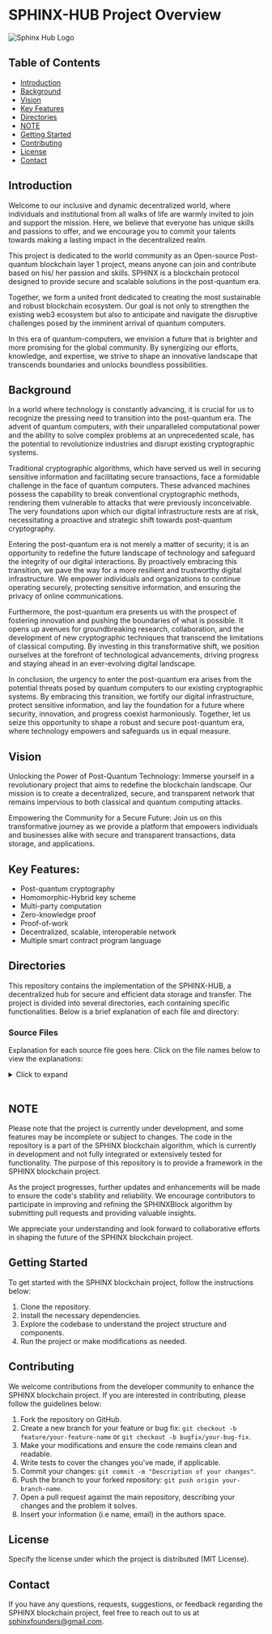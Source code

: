 # SPHINX-HUB Project Overview

![Sphinx Hub Logo](https://github.com/SPHINX-HUB-ORG/SPHINX-HUB/blob/main/asset/logo3-01.jpg)

## Table of Contents

- [Introduction](#introduction)
- [Background](#background)
- [Vision](#vision)
- [Key Features](#key-features)
- [Directories](#directories)
- [NOTE](#note)
- [Getting Started](#getting-started)
- [Contributing](#contributing)
- [License](#license)
- [Contact](#contact)

## Introduction

Welcome to our inclusive and dynamic decentralized world, where individuals and institutional from all walks of life are warmly invited to join and support the mission. Here, we believe that everyone has unique skills and passions to offer, and we encourage you to commit your talents towards making a lasting impact in the decentralized realm.

This project is dedicated to the world community as an Open-source Post-quantum blockchain layer 1 project, means anyone can join and contribute based on his/ her passion and skills. SPHINX is a blockchain protocol designed to provide secure and scalable solutions in the post-quantum era.

Together, we form a united front dedicated to creating the most sustainable and robust blockchain ecosystem. Our goal is not only to strengthen the existing web3 ecosystem but also to anticipate and navigate the disruptive challenges posed by the imminent arrival of quantum computers.

In this era of quantum-computers, we envision a future that is brighter and more promising for the global community. By synergizing our efforts, knowledge, and expertise, we strive to shape an innovative landscape that transcends boundaries and unlocks boundless possibilities.

## Background

In a world where technology is constantly advancing, it is crucial for us to recognize the pressing need to transition into the post-quantum era. The advent of quantum computers, with their unparalleled computational power and the ability to solve complex problems at an unprecedented scale, has the potential to revolutionize industries and disrupt existing cryptographic systems.

Traditional cryptographic algorithms, which have served us well in securing sensitive information and facilitating secure transactions, face a formidable challenge in the face of quantum computers. These advanced machines possess the capability to break conventional cryptographic methods, rendering them vulnerable to attacks that were previously inconceivable. The very foundations upon which our digital infrastructure rests are at risk, necessitating a proactive and strategic shift towards post-quantum cryptography.

Entering the post-quantum era is not merely a matter of security; it is an opportunity to redefine the future landscape of technology and safeguard the integrity of our digital interactions. By proactively embracing this transition, we pave the way for a more resilient and trustworthy digital infrastructure. We empower individuals and organizations to continue operating securely, protecting sensitive information, and ensuring the privacy of online communications.

Furthermore, the post-quantum era presents us with the prospect of fostering innovation and pushing the boundaries of what is possible. It opens up avenues for groundbreaking research, collaboration, and the development of new cryptographic techniques that transcend the limitations of classical computing. By investing in this transformative shift, we position ourselves at the forefront of technological advancements, driving progress and staying ahead in an ever-evolving digital landscape.

In conclusion, the urgency to enter the post-quantum era arises from the potential threats posed by quantum computers to our existing cryptographic systems. By embracing this transition, we fortify our digital infrastructure, protect sensitive information, and lay the foundation for a future where security, innovation, and progress coexist harmoniously. Together, let us seize this opportunity to shape a robust and secure post-quantum era, where technology empowers and safeguards us in equal measure.

## Vision

Unlocking the Power of Post-Quantum Technology:
Immerse yourself in a revolutionary project that aims to redefine the blockchain landscape. Our mission is to create a decentralized, secure, and transparent network that remains impervious to both classical and quantum computing attacks.

Empowering the Community for a Secure Future:
Join us on this transformative journey as we provide a platform that empowers individuals and businesses alike with secure and transparent transactions, data storage, and applications.

## Key Features:
- Post-quantum cryptography
- Homomorphic-Hybrid key scheme
- Multi-party computation
- Zero-knowledge proof
- Proof-of-work
- Decentralized, scalable, interoperable network
- Multiple smart contract program language

## Directories

This repository contains the implementation of the SPHINX-HUB, a decentralized hub for secure and efficient data storage and transfer. The project is divided into several directories, each containing specific functionalities. Below is a brief explanation of each file and directory:

### Source Files

Explanation for each source file goes here. Click on the file names below to view the explanations:

<details>
<summary>Click to expand</summary>
<br>

### 1. [Asset.cpp](https://github.com/SPHINX-HUB-ORG/SPHINX-HUB/blob/main/src/Asset.cpp)

1. Class $SPX - The Crypto Asset:
- Represents a cryptocurrency asset with properties like id, name, and owner.
- It has functions to get and set the id, name, and owner.
- The buy function allows someone to buy this crypto asset by updating the ownership.

2. Class AssetManager - Managing Assets:
- Handles the management of SPX crypto assets, including issuance, transfers, and ownership changes.
- It has functions like buySPX, issueSPX, setOwner, and transferSPX.

3. Generating a Unique ID:
- The generateUniqueId function creates a unique ID for assets using cryptographic key pairs (hybrid keys).
- The generated ID is based on the asset's public key.

4. Paying Transaction Fee:
- The payTransactionFee function handles transaction fees for asset operations.
- It is called after asset-related operations to deduct transaction fees from the payer's account.

5. Finding an Asset:
- The findAsset function searches for an asset with a given ID in the blockchain data.
- It returns a pointer to the asset if found, otherwise, it returns nullptr.

6. Halving Block Reward:
- The halveBlockReward function is called when the halving threshold is reached (e.g., every 210,000 blocks).
- It reduces the block reward or token issuance rate by halving it.

7. Generating Transaction Data:
- The generateTransactionData function creates transaction data for storing on the blockchain.
- It creates a transaction with inputs and outputs and serializes it to JSON format.
- The transaction is then signed with a private key to generate a signature for verification.

8. Asset Management Parameters:
The class contains parameters like totalSupply, maxSupply, halvingThreshold, and blockReward.
These parameters define the total supply of assets, maximum supply (e.g., 50 million), halving threshold, and initial block reward.
  
### 2. [Block.cpp](https://github.com/SPHINX-HUB-ORG/SPHINX-HUB/blob/main/src/Block.cpp)

1. Constructor:
- There are two constructors for creating a Block object.
- The first constructor takes the previousHash of the previous block and initializes other member variables like blockHeight, nonce, and difficulty.
- The second constructor adds a version parameter to set the block's version.

2. Function addTransaction:
- This function is used to add a transaction to the block.
- It takes a transaction as a string and appends it to the transactions_ vector.

3. Function calculateBlockHash:
- This function calculates the hash of the entire block's data (excluding the signature) using the SPHINXHash::SPHINX_256 function.
- It concatenates previousHash_, timestamp_, and all the transactions in transactions_ to form the data.
- The resulting data is then hashed using the SPHINX_256 hash function, and the hash is returned.

4. Function calculateMerkleRoot:
- This function calculates the Merkle root hash of the transactions in the block using the SPHINXMerkleBlock::constructMerkleTree function.
- The constructMerkleTree function is called with the transactions_ vector, and the resulting Merkle root is returned.

5. Function signMerkleRoot:
- This function signs the provided Merkle root with the SPHINCS+ private key and stores the signature and Merkle root in the block.
- The signature_ is set using the SPHINXSign::sign_data function with the provided private key.
- The storedMerkleRoot_ is set with the input merkleRoot.

6. Function verifySignature:
- This function verifies the block's signature using the provided public key.
- It calculates the block hash using the calculateBlockHash function and then calls the SPHINXSign::verify_data function with the block hash, signature, and public key.
- Returns true if the signature is valid, otherwise false.

7. Function verifyMerkleRoot:
- This function verifies the stored Merkle root with the given public key.
- It calls the merkleBlock.verifyMerkleRoot function with the storedMerkleRoot_ and transactions_.
- Returns true if the Merkle root is valid, otherwise false.

8. Function verifyBlock:
- This function verifies the entire block with the given public key by calling verifySignature and verifyMerkleRoot.
- Returns true if both the signature and Merkle root are valid, otherwise false.

9. Function mineBlock:
- This function is used to mine the block with the given difficulty.
- It attempts to find a valid block hash that meets the specified difficulty level (starting with leading zeros).
- It repeatedly increments the nonce_ value and recalculates the block hash until a valid hash is found.
- Once a valid hash is found, the function updates the UTXO (Unspent Transaction Outputs) set based on the transactions included in the block and returns true.
- If no valid hash is found, the function returns false.

10. Serialization and Deserialization Functions:
- Functions like toJson, fromJson, save, and load handle serialization and deserialization of the block data to/from JSON format and files.
Functions for Database Interaction:
- saveToDatabase and loadFromDatabase are used to save and load block data to/from a distributed database using the SPHINXDb::DistributedDb class.

11. Getter Functions:
- Various getter functions (e.g., getPreviousHash, getMerkleRoot, getSignature, etc.) are provided to access the private member variables of the Block class.
- These functions together form the core functionality of the SPHINXBlock::Block class, which is used to represent and manage individual blocks in a blockchain.

### 3. [Blockmanager.cpp](https://github.com/SPHINX-HUB-ORG/SPHINX-HUB/blob/main/src/BlockManager.cpp)

The Block Manager plays a pivotal role in the synchronization, validation, and storage of blocks. It handles incoming blocks from the network, ensures consensus rules are followed, and validates each block's transactions before incorporating them into the blockchain. Additionally, the Block Manager maintains the local copy of the blockchain, tracking the longest valid chain to maintain the network's consensus.

Within "BlockManager.cpp," you will find functions that facilitate block retrieval, storage, and organization. It coordinates with other components, such as the consensus mechanism and network communication, to ensure a coherent and consistent blockchain state across all nodes.

### 4. [Chain.cpp](https://github.com/SPHINX-HUB-ORG/SPHINX-HUB/blob/main/src/Chain.cpp)

Supports various operations like adding blocks, transferring funds between chains and shards, performing atomic swaps, and handling bridge transactions. Let's focus on the key functions and their purposes:

- addBlock: This function adds a new block to the blockchain. Before adding the block, it verifies the block's validity using a public key (SPHINXPubKey). If the block is valid, it is added to the chain.

- transferFromSidechain: This function transfers a block from a sidechain to the main chain. It first verifies the block's validity using a public key (SPHINXPubKey). If valid, the block is added to the main chain.

- handleBridgeTransaction: This function handles a bridge transaction, which involves transferring funds from one chain to another. It validates the transaction and, if valid, adds it to the target chain.

- performAtomicSwap: This function performs an atomic swap between the current chain and a target chain. Atomic swaps allow two parties to exchange assets atomically without the need for a trusted third party. The function verifies the validity of the transactions and balances before executing the swap.

- toJson and fromJson: These functions are used to convert the chain data to and from JSON format for storage and communication.

- getBalance and updateBalance: These functions manage the balances of addresses on the chain.

- createShard, joinShard, and transferToShard: These functions are used to create and manage shards, which are separate chains connected to the main chain.

- performShardAtomicSwap: This function performs an atomic swap between the current shard and a target shard.

The code is designed to be interoperable, meaning it supports interactions between different chains and shards through functions like transferFromSidechain, handleBridgeTransaction, and performShardAtomicSwap. It is also scalable as it supports the creation and management of multiple shards, allowing for better resource utilization and transaction processing.


### 5. [Chainmanager.cpp](https://github.com/SPHINX-HUB-ORG/SPHINX-HUB/blob/main/src/ChainManager.cpp)

The Chain Manager acts as the central hub for blockchain management, providing functionalities for chain synchronization, conflict resolution, and chain selection. It ensures that all nodes in the network have the most up-to-date and consistent view of the blockchain. When conflicts or forks occur, the Chain Manager applies consensus rules to determine the longest valid chain, resolving any discrepancies and maintaining the blockchain's single source of truth.

In "ChainManager.cpp," you will find code for handling incoming blocks from the network, verifying their validity, and incorporating them into the local blockchain. It coordinates with other components, such as the Block Manager and Consensus Mechanism, to achieve network-wide consensus and ensure the blockchain's security and integrity.

The proper functioning of "ChainManager.cpp" is crucial to the stability and trustworthiness of the SPHINX-HUB blockchain. It plays a pivotal role in maintaining a unified and consistent view of the blockchain across all nodes, supporting the network's decentralization and facilitating secure and transparent transactions.

### 6. [Checksum.cpp](https://github.com/SPHINX-HUB-ORG/SPHINX-HUB/blob/main/src/Checksum.cpp)

Checksum function inspiration from bitcoin.

1. Generating address:
SPHINX addresses are derived from a public key through a series of cryptographic transformations.
A checksum is added to the address to provide a way of verifying its validity.
The address includes both the public key and the checksum.


2. Address verification:
- When a user wants to send funds to a SPHINX address, the recipient provides the address to the sender.
- The sender uses the address to validate the checksum.
- The checksum is recalculated from the address (excluding the existing checksum), and it should match the original checksum provided by the recipient.
- If the checksums match, the sender can be confident that the address is valid and funds will be sent to the intended recipient.

3. Error prevention:
- If the address is mistyped or contains errors, the checksum verification will fail, preventing the sender from sending funds to an incorrect or non-existent address.
- This helps reduce the risk of funds being lost due to human error.


### 7. [Client_http.cpp](https://github.com/SPHINX-HUB-ORG/SPHINX-HUB/blob/main/src/Client_http.cpp)

1. Handling HTTP Requests:
- The file contains functions and classes that handle incoming HTTP requests from clients or other nodes in the network.
- These functions are responsible for processing the requests and generating appropriate responses.

2. Verifying Requests:
- The "Client_http.cpp" file might include mechanisms to verify the authenticity and integrity of incoming requests.
- This could involve checking digital signatures, validating data formats, and ensuring that the requests comply with the protocol's specifications.

3. Sending HTTP Responses:
- After processing incoming requests, the "Client_http.cpp" file would generate appropriate HTTP responses to be sent back to the requesting clients or nodes.
- Responses could include data, status codes, or error messages, depending on the nature of the request.

4.Interacting with Other Modules:
- "Client_http.cpp"interact with other modules within the blockchain system, such as the consensus mechanism, blockchain data storage, or transaction processing components.
- This interaction ensures that incoming requests are handled appropriately and that the blockchain operates smoothly.

5. Handling Errors and Exception Handling:
- The file contains error handling and exception management mechanisms to deal with unexpected situations gracefully.
Proper error handling is crucial to maintaining the stability and security of the blockchain system.

### 8. [Common.cpp](https://github.com/SPHINX-HUB-ORG/SPHINX-HUB/blob/main/src/Common.cpp)

1. Utility Functions:
- Contain utility functions that perform common operations frequently needed across the blockchain system.
Examples of utility functions might include cryptographic operations, string manipulation, data conversions, and timestamp handling.
Data Structures:

- Define common data structures or data types that are used in different parts of the codebase.
These data structures may include objects, data containers, or custom data types tailored to the specific needs of the blockchain.
Configuration and Constants:

- The file could handle configurations and constants that are used throughout the blockchain system.
This might include network parameters, consensus rules, default settings, and other constant values.
Error Handling and Logging:

- Contain error handling mechanisms and logging functionalities to help debug and troubleshoot issues within the blockchain.

2. Cross-Platform Compatibility:
- If the blockchain project aims for cross-platform compatibility, "Common.cpp" might include code that ensures the system behaves consistently across different platforms and environments.

3. Modularity and Code Reusability:
- The file contributes to the overall modularity and code reusability of the blockchain project by centralizing commonly used functions and data structures.

### 9. [Hash.hpp](https://github.com/SPHINX-HUB-ORG/SPHINX-HUB/blob/main/src/Hash.hpp)

1. Function Declarations:
- Declaration functions that implement the hash function utilizing SWIFFTX with a 256-bit digest size.
- Function declarations would specify the input parameters and return type of the hash function.

2. SWIFFTX Algorithm:
- SWIFFTX is a cryptographic hash function designed to offer security and performance.

3. Data Structures and Constants:
- The file could define any necessary data structures or constants used in the hash function's implementation.
This might include buffers, state variables, or predefined constants used in the SWIFFTX algorithm.

### 10.  [Key.cpp](https://github.com/SPHINX-HUB-ORG/SPHINX-HUB/blob/main/src/Key.cpp) & [Hybrid_key.cpp](https://github.com/SPHINX-HUB-ORG/SPHINX-HUB/blob/main/src/Hybrid_Key.cpp)

In the thrilling era of quantum computers, where we find ourselves in a `Super Position` between classical and quantum realms, the choice of a hybrid key exchange scheme combining curve448 and Kyber1024 holds immense significance. Let's explore why this combination is the perfect fit.

1. Embracing the Best of Both Worlds: `curve448`, a battle-tested and widely adopted algorithm, provides a solid foundation of proven security and efficient key generation. On the other hand, `Kyber1024` represents the cutting-edge of post-quantum cryptography, designed to resist attacks from powerful quantum computers. By combining these two exceptional algorithms, we enter a "Super Position" where we benefit from the strengths of both classical and quantum-resistant cryptography.

2. Inspiration from Tech Giants: The widespread adoption of `curve448` and `Kyber1024` by the larger tech community serves as our guiding light and inspiration. These algorithms have garnered trust and confidence from experts and industry leaders, paving the way for their integration into our hybrid scheme. By following in the footsteps of these role models, we embrace a solution that is not only innovative but also aligns with industry best practices.

In this era of immense technological possibilities, the combination of `curve448` and `Kyber1024` in a hybrid key exchange scheme symbolizes our readiness to face the challenges presented by quantum computing. It demonstrates our commitment to leverage the proven track record of `curve448` and the promising resilience of `Kyber1024`. Together, these algorithms empower us to navigate the quantum landscape with confidence, ensuring the security and longevity of our cryptographic systems.

* Description and logic;
- `Curve448` given 224-bit security level
- `Kyber-1024` given (equal AES-256) mean 256-bit security level
If we `merged` them it means we will achieve security level nearly `480-bytes`, this not lightweight but more secured




### 11. [Mempool.cpp](https://github.com/SPHINX-HUB-ORG/SPHINX-HUB/blob/main/src/Mempool.hpp)

### 12. [Merkleblock.cpp](https://github.com/SPHINX-HUB-ORG/SPHINX-HUB/blob/main/src/MerkleBlock.cpp) & [Sign.hpp](https://github.com/SPHINX-HUB-ORG/SPHINX-HUB/blob/main/src/Sign.hpp)

The `SPHINXSign` and `SPHINXMerkleBlock` namespace leverages the power of Merkle trees based on the state-of-the-art [SPHINCS+](https://sphincs.org/) principle, which emerged as the 4th winner in the "Post-Quantum" cryptography competition held by the National Institute of Standards and Technology ([NIST](https://www.nist.gov/publications/breaking-category-five-sphincs-sha-256)).

SPHINCS+ (Stateless PHotonic Isogeny-based Signature Scheme) is a groundbreaking hybrid signature scheme that combines robust hash-based, code-based, and isogeny-based cryptographic components. Its primary goal is to achieve two critical properties: `statelessness` and `post-quantum` security.

In the advent of quantum computers, which have the potential to render traditional cryptographic algorithms vulnerable, the elimination or reduction of reliance on state becomes imperative. Quantum computers, with their ability to exist in multiple states simultaneously, pose significant risks to storing sensitive content in state. The concept of `statelessness` in SPHINCS+ aims to mitigate these risks by eliminating the reliance on state, providing resilience against attacks by powerful quantum computers.

Unlike alternative post-quantum digital signature algorithms such as [Crystals-dilithium](https://pq-crystals.org/dilithium/) which offer high levels of security but are susceptible to "side-channel attacks", side channel atttack means attack on devices, the bad actors can attack on devices to found the "Sign" then it can to used to sign any message that their want, our decision to employ SPHINCS+ as the foundation for our Merkle tree scheme and digital signature scheme ensures both the robustness against quantum adversaries and resistance to side-channel attacks.

With the `SPHINXMerkleBlock` namespace, we empower developers to harness the advanced capabilities of SPHINCS+ and build secure, future-proof applications that can withstand the challenges posed by the dawn of the quantum era.

We know that Hash-Based digital signature scheme is not lattice-based and relly on the strengthness of the hash-function, thats why our default [SPHINXHash](https://github.com/ChyKusuma/SPHINXHash) hash function is based on SWIFFTX which is rely on "Lattice-based", here our purposed is try to achieve both `Statelessness` and `Lattice-based` together at once.

Digital signature scheme like [Gottesman-chuang](https://www.researchgate.net/publication/2186040_Quantum_Digital_Signatures) its trully guarantee by Quantum-Laws, we aware about that, but it's still too expensive technology, its needed new infrastructure, new hardware, a lot of money will only spent into infrastructure, so for today its not solution for us and not applicable. One day, when the world already build the quantum infrastructure i.e Quantum Key Distribution we believed our construction will more safe.


Function

1. JSON and SPHINXKey Namespace

- The code starts with the use of `JSON` library with the alias json from the `nlohmann namespace`.
- Next, a namespace called `SPHINXKey` is declared, which contains a type `SPHINXPubKey` representing a `vector of unsigned` characters. It seems to be used for public keys.

2. Forward Declarations

- Three functions are forward-declared, which means their actual implementation is provided later in the code.
    - These functions are:
    - `generateOrRetrieveSecretKeySeed`: It's expected to generate or retrieve a secret key seed.
    - `generateOrRetrievePublicKeySeed`: It's expected to generate or retrieve a public key seed.
    - `verifySignature`: It's expected to verify a signature using a public key.

3. SPHINXMerkleBlock Namespace

- A new namespace named `SPHINXMerkleBlock` is defined, encapsulating all the classes and functions related to constructed the Merkle block.

4. Transaction class 
 
- The Transaction class represents a transaction and contains `data, signature`, and `publicKey` as its member variables.
It provides a member function `toJson()` to convert the transaction data into a `JSON-formatted` string.

5. Constants

- Several constants are declared, such as `SPHINCS_N, SPHINCS_H, SPHINCS_D, etc`., which might be used to call function from SPHINCS+ library.

 6.SignedTransaction Structure

- The `SignedTransactio`n structure represents a signed transaction and includes `transaction, transactionData, data, signature`, and `publicKey` as its members.

7. MerkleBlock class 

- The MerkleBlock class represents a `Merkle block` and includes several helper classes for `Merkle tree` construction: `ForsConstruction, WotsConstruction, HypertreeConstruction`, and `XmssConstruction`.
  - First the hash function used default hash function in library based on `SHAKE256 robust scheme`
  - Then it hashing again using `SPHINXHash` to ensure long term usage.

- It also contains functions for constructing the Merkle tree `(constructMerkleTree)` and verifying the Merkle root `(verifyMerkleRoot)`.

8. Calculate block header

- This function takes the `previous block hash, Merkle root, timestamp`, and `nonce` as inputs and returns the hash of the block's header data.

9. verifyIntegrity Function

This function calls `verifyBlock` and `verifyChain` functions from `Verify.hpp` and prints the results of block and chain integrity verification.

10. sphinxKeyToString Function

- This function converts the SPHINX public key to a string representation.

11. generateHybridKeyPair Function

- This function generates a hybrid key pair using functions from `Key.cpp` It returns the private key as a string and the public key as a `SPHINXKey::SPHINXPubKey`.

12. MerkleTree Construction

- The `constructMerkleTree` function recursively constructs the Merkle tree from a vector of signed transactions.
verifyMerkleRoot Function

13 verifyMerkleRoot Function

- The verifyMerkleRoot function verifies the Merkle root against a vector of transactions, ensuring the validity of transactions using their signatures.

14. hashTransactions Function

- This function calculates the hash of two transactions using the `SPHINX_256` hash function.

15. buildMerkleRoot Function

- This function constructs the Merkle root from a vector of transactions using recursion.

16. Signing and Key Generation Functions

- The sign function is used for signing a message using the SPHINCS signature scheme.
  
- The nested classes `ForsConstruction, WotsConstruction, HypertreeConstruction`, and `XmssConstruction` handle various steps in constructing the `Merkle tree`, involving different cryptographic functions.

17. Verification Function
- The verifySignature function is used to verify the signature of a transaction using the provided public key.

These components work together to provide functionality for constructing and verifying Merkle trees using the SPHINCS+ cryptographic scheme.

*NOTATION

1.  In the provided code for "sign.hpp" and "merkleblock.cpp" the SPHINCS+ implementation appears to be stateless. The functions for `signing` and `verifying` transactions do not rely on any previous state or stored information, and the signing process is done independently for each transaction.

2. The next roadmap is to add additional features to used [Multi-party Computation](https://github.com/SPHINX-HUB-ORG/SPHINX-HUB/tree/main/src/Lib/MPC) in this digital signature scheme, we needed to created protocol to interact with the library to provided secure digital signature scheme to ensure long term security guarantee.


### 13. [Miner.cpp](https://github.com/SPHINX-HUB-ORG/SPHINX-HUB/blob/main/src/Miner.cpp)

### 14. [Node.cpp](https://github.com/SPHINX-HUB-ORG/SPHINX-HUB/blob/main/src/Node.cpp)

### 15. [Params.cpp](https://github.com/SPHINX-HUB-ORG/SPHINX-HUB/blob/main/src/Params.cpp)

### 16. [Plotpow.cpp](https://github.com/SPHINX-HUB-ORG/SPHINX-HUB/blob/main/src/PlotPoW.hpp)

### 17. [PoW.hpp](https://github.com/SPHINX-HUB-ORG/SPHINX-HUB/blob/main/src/PoW.hpp)

### 18. [Requests.hpp](https://github.com/SPHINX-HUB-ORG/SPHINX-HUB/blob/main/src/Requests.hpp)

### 19. [Script.cpp](https://github.com/SPHINX-HUB-ORG/SPHINX-HUB/blob/main/src/Script.cpp)

### 20. [Server.cpp](https://github.com/SPHINX-HUB-ORG/SPHINX-HUB/blob/main/src/Server_http.cpp)

### 21. [Tfhe.cpp](https://github.com/SPHINX-HUB-ORG/SPHINX-HUB/blob/main/src/Tfhe.cpp)

### 22. [Transaction.cpp](https://github.com/SPHINX-HUB-ORG/SPHINX-HUB/blob/main/src/Transaction.cpp)

### 23. [Utils.cpp](https://github.com/SPHINX-HUB-ORG/SPHINX-HUB/blob/main/src/Utils.cpp)

### 24. [Utxo.cpp](https://github.com/SPHINX-HUB-ORG/SPHINX-HUB/blob/main/src/Utxo.cpp)

### 25. [Verify.hpp](https://github.com/SPHINX-HUB-ORG/SPHINX-HUB/blob/main/src/Verify.hpp)

### 26. [Wallet.cpp](https://github.com/SPHINX-HUB-ORG/SPHINX-HUB/blob/main/src/Wallet.cpp)

### 27. [Base58.c](https://github.com/SPHINX-HUB-ORG/SPHINX-HUB/blob/main/src/base58.c)

### 28. [Base58check.cpp](https://github.com/SPHINX-HUB-ORG/SPHINX-HUB/blob/main/src/base58check.cpp)

### 29. [db.cpp](https://github.com/SPHINX-HUB-ORG/SPHINX-HUB/blob/main/src/db.cpp)

</details>
<br>


## NOTE

Please note that the project is currently under development, and some features may be incomplete or subject to changes. The code in the repository is a part of the SPHINX blockchain algorithm, which is currently in development and not fully integrated or extensively tested for functionality. The purpose of this repository is to provide a framework in the SPHINX blockchain project.

As the project progresses, further updates and enhancements will be made to ensure the code's stability and reliability. We encourage contributors to participate in improving and refining the SPHINXBlock algorithm by submitting pull requests and providing valuable insights.

We appreciate your understanding and look forward to collaborative efforts in shaping the future of the SPHINX blockchain project.


## Getting Started
To get started with the SPHINX blockchain project, follow the instructions below:

1. Clone the repository.
2. Install the necessary dependencies.
3. Explore the codebase to understand the project structure and components.
4. Run the project or make modifications as needed.


## Contributing

We welcome contributions from the developer community to enhance the SPHINX blockchain project. If you are interested in contributing, please follow the guidelines below:

1. Fork the repository on GitHub.
2. Create a new branch for your feature or bug fix: `git checkout -b feature/your-feature-name` or `git checkout -b bugfix/your-bug-fix`.
3. Make your modifications and ensure the code remains clean and readable.
4. Write tests to cover the changes you've made, if applicable.
5. Commit your changes: `git commit -m "Description of your changes"`.
6. Push the branch to your forked repository: `git push origin your-branch-name`.
7. Open a pull request against the main repository, describing your changes and the problem it solves.
8. Insert your information (i.e name, email) in the authors space.

## License
Specify the license under which the project is distributed (MIT License).

## Contact
If you have any questions, requests, suggestions, or feedback regarding the SPHINX blockchain project, feel free to reach out to us at [sphinxfounders@gmail.com](mailto:sphinxfounders@gmail.com).
